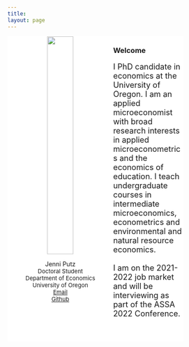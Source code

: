 ```yaml
---
title: 
layout: page
---
```


<html>
<head>
<meta name="viewport" content="width=device-width, initial-scale=1">
<script src="https://kit.fontawesome.com/4ddc2e813a.js" crossorigin="anonymous"></script>
<style>
img {
  object-fit: cover;
  width:300px;
  height:500px;
}
</style>
   
<style>
	
* {
  box-sizing: border-box;
}
	

/* Create two unequal columns that floats next to each other */
.column {
  float: left;
  padding: 0px;
  height: 700px; 
}

.left {
  width: 60%;
}

.right {
  width: 40%;
}

/* Clear floats after the columns */
.row:after {
  content: "";
  display: table;
  clear: both;
}
</style>
</head>
<body>


<div class="row" align="left">
  <div class="column left" align = "center" style="background-color:#ffffff;">
     <img src="/headshot1.jpg" style="width:50%">
     <p style="text-align:center">Jenni Putz <br />
  <font size="-1"> Doctoral Student <br /> Department of Economics <br /> University of Oregon <br />	  
   <i class="fas fa-envelope"></i> <a href="mailto:jputz@uoregon.edu">    Email</a><br />
   <i class="fab fa-github-square"></i><a href="https://github.com/jenni-putz">    Github</a><br />
   </font></p>
  </div>
  <div class="column right" style="background-color:#ffffff;">
	  <h3> Welcome </h3>
    <p> <font size="4">I PhD candidate in economics at the University of Oregon. I am an applied microeconomist with broad research interests in applied microeconometrics and the economics of education. I teach undergraduate courses in intermediate microeconomics, econometrics and environmental and natural resource economics. <br />  
	   <br />
I am on the 2021-2022 job market and will be interviewing as part of the ASSA 2022 Conference. <br />
 </font> </p>
  </div>
</div>

</body>
</html>





